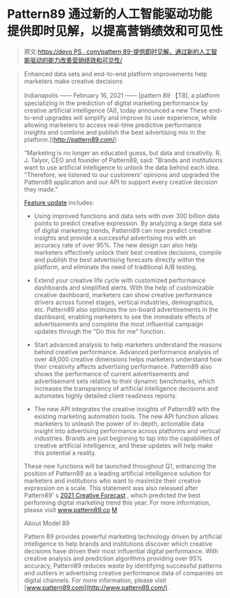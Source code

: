 # Pattern89 通过新的人工智能驱动功能提供即时见解，以提高营销绩效和可见性

> 原文:[https://devo PS . com/pattern 89-提供即时见解，通过新的人工智能驱动的能力改善营销绩效和可见性/](https://devops.com/pattern89-delivers-immediate-insights-to-improve-marketing-performance-and-visibility-through-new-ai-driven-capabilities/)

> Enhanced data sets and end-to-end platform improvements help marketers make creative decisions
> 
> Indianapolis —— February 16, 2021 —— [pattern 89 【T8], a platform specializing in the prediction of digital marketing performance by creative artificial intelligence (AI), today announced a new These end-to-end upgrades will simplify and improve its user experience, while allowing marketers to access real-time predictive performance insights and combine and publish the best advertising mix in the platform.](http://pattern89.com/)
> 
> "Marketing is no longer an educated guess, but data and creativity. R. J. Talyor, CEO and founder of Pattern89, said: "Brands and institutions want to use artificial intelligence to unlock the data behind each idea. "Therefore, we listened to our customers' opinions and upgraded the Pattern89 application and our API to support every creative decision they made."
> 
> [Feature update](https://www.pattern89.com/predict-2021) includes:
> 
> *   Using improved functions and data sets with over 300 billion data points to predict creative expression. By analyzing a large data set of digital marketing trends, Pattern89 can now predict creative insights and provide a successful advertising mix with an accuracy rate of over 95%. The new design can also help marketers effectively unlock their best creative decisions, compile and publish the best advertising forecasts directly within the platform, and eliminate the need of traditional A/B testing.
>     
>     
> *   Extend your creative life cycle with customized performance dashboards and simplified alerts. With the help of customizable creative dashboard, marketers can show creative performance drivers across funnel stages, vertical industries, demographics, etc. Pattern89 also optimizes the on-board advertisements in the dashboard, enabling marketers to see the immediate effects of advertisements and complete the most influential campaign updates through the "Do this for me" function.
>     
>     
> *   Start advanced analysis to help marketers understand the reasons behind creative performance. Advanced performance analysis of over 49,000 creative dimensions helps marketers understand how their creativity affects advertising performance. Pattern89 also shows the performance of current advertisements and advertisement sets relative to their dynamic benchmarks, which increases the transparency of artificial intelligence decisions and automates highly detailed client readiness reports.
>     
>     
> *   The new API integrates the creative insights of Pattern89 with the existing marketing automation tools. The new API function allows marketers to unleash the power of in-depth, actionable data insight into advertising performance across platforms and vertical industries. Brands are just beginning to tap into the capabilities of creative artificial intelligence, and these updates will help make this potential a reality.
>     
>     
> 
> These new functions will be launched throughout Q1, enhancing the position of Pattern89 as a leading artificial intelligence solution for marketers and institutions who want to maximize their creative expression on a scale. This statement was also released after Pattern89' s [2021 Creative Forecast](https://www.marketingdive.com/press-release/20210201-pattern89-forecasts-social-media-ad-trends-for-super-bowl-covid-19-visuals/) , which predicted the best performing digital marketing trend this year. For more information, please visit www.pattern89.co [M](http://www.pattern89.com/)
> 
> About Model 89
> 
> Pattern 89 provides powerful marketing technology driven by artificial intelligence to help brands and institutions discover which creative decisions have driven their most influential digital performance. With creative analysis and prediction algorithms providing over 95% accuracy, Pattern89 reduces waste by identifying successful patterns and outliers in advertising creative performance data of companies on digital channels. For more information, please visit [www.pattern89.com](http://www.pattern89.com/) .